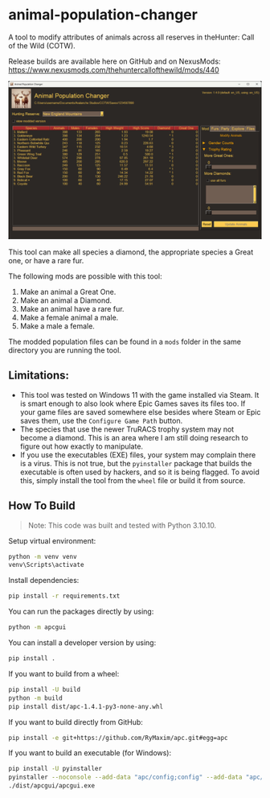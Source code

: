# animal-population-changer

A tool to modify attributes of animals across all reserves in theHunter: Call of the Wild (COTW).

Release builds are available here on GitHub and on NexusMods: https://www.nexusmods.com/thehuntercallofthewild/mods/440

![Screenshot](screenshot.png)

This tool can make all species a diamond, the appropriate species a Great one, or have a rare fur.

The following mods are possible with this tool:
1. Make an animal a Great One.
1. Make an animal a Diamond.
1. Make an animal have a rare fur.
1. Make a female animal a male.
1. Make a male a female.

The modded population files can be found in a `mods` folder in the same directory you are running the tool.

## Limitations:

* This tool was tested on Windows 11 with the game installed via Steam. It is smart enough to also look where Epic Games saves its files too. If your game files are saved somewhere else besides where Steam or Epic saves them, use the `Configure Game Path` button.
* The species that use the newer TruRACS trophy system may not become a diamond. This is an area where I am still doing research to figure out how exactly to manipulate.
* If you use the executables (EXE) files, your system may complain there is a virus. This is not true, but the `pyinstaller` package that builds the executable is often used by hackers, and so it is being flagged. To avoid this, simply install the tool from the `wheel` file or build it from source.

## How To Build

> Note: This code was built and tested with Python 3.10.10.

Setup virtual environment:
```sh
python -m venv venv
venv\Scripts\activate
```

Install dependencies:
```sh
pip install -r requirements.txt
```

You can run the packages directly by using:
```sh
python -m apcgui
```

You can install a developer version by using:
```sh
pip install .
```

If you want to build from a wheel:
```sh
pip install -U build
python -m build
pip install dist/apc-1.4.1-py3-none-any.whl
```

If you want to build directly from GitHub:
```sh
pip install -e git+https://github.com/RyMaxim/apc.git#egg=apc
```

If you want to build an executable (for Windows):
```sh
pip install -U pyinstaller
pyinstaller --noconsole --add-data "apc/config;config" --add-data "apc/locale;locale" --add-data "apcgui/locale;locale" apcgui.py
./dist/apcgui/apcgui.exe
```
